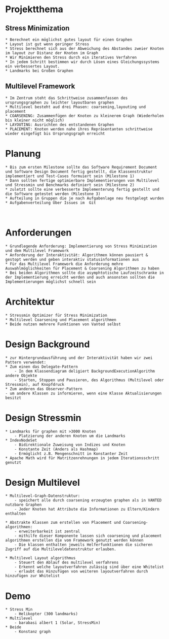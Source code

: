 # Projektthema

## Stress Minimization

	* Berechnet ein möglichst gutes layout für einen Graphen
	* Layout ist gut wenn geringer Stress
	* Stress berechnet sich aus der Abweichung des Abstandes zweier Knoten im layout zur Distanz der Knoten im Graph
	* Wir Minimieren den Stress durch ein iteratives Verfahren 
	* In jedem Schritt bestimmen wir durch Lösen eines Gleichungssystems ein verbessertes Layout. 
	* Landmarks bei Großen Graphen

## Multilevel Framework

	* Im Zentrum steht das Schrittweise zusammenfassen des ursprungsgraphen zu leichter layoutbaren graphen
	* Multilevel besteht aud drei Phasen: coarsening,layouting und placement
	* COARSENING: Zusammenfügen der Knoten zu kleinerem Graph (Wiederholen bis kleiner nicht möglich)
	* LAYOUTING: Ausrichten des entstandenen Graphen
	* PLACEMENT: Knoten werden nahe ihres Repräsentanten schrittweise wieder eingefügt bis Ursprungsgraph erreicht


# Planung
	* Bis zum ersten Milestone sollte das Software Requirement Document und Software Design Document fertig gestellt, die Klassenstruktur implementiert und Test-Cases formuiert sein (Milestone 1) 
	* Dann sollten fertige optimierbare Implementierungen von Multilevel und Stressmin und Benchmarks definiert sein (Milestone 2) 
	* zuletzt sollte eine verbesserte Implementerung fertig gestellt und die Software getestet werden (Milestone 3)	
	* Aufteilung in Gruppen die je nach Aufgabenlage neu festgelegt wurden
	* Aufgabenverteilung Über Issues im  Git

​	
# Anforderungen

	* Grundlegende Anforderung: Implementierung von Stress Minimization und dem Multilevel Framework
	* Anforderung der Interaktivität: Algorithmen können pausiert & gestopt werden und geben interaktiv statusinformationen aus
	* Für das Multilevel Framework die Anforderung mehre Auswahlmöglichkeiten für Placement & Coarsening Algorithmen zu haben
	* Bei beiden Algorithmen sollte die asymphtotische Laufzeitschranke in der Implementierung erreicht werden und auch ansonsten sollten die Implementierungen möglichst schnell sein

# Architektur

	* Stressmin Optimizer für Stress Minimization
	* Multilevel Coarsening und Placement algorithmen
	* Beide nutzen mehrere Funktionen von Vanted selbst

# Design Background

    * zur Hintergrundausführung und der Interaktivität haben wir zwei Pattern verwendet:
    * Zum einen das Delegate-Pattern
    	- In dem Klassendiagram deligiert BackgroundExecutionAlgorithm andere Objekte
    	- Starten, Stoppen und Pausieren, des Algorithmus (Multilevel oder Stressmin), auf Knopfdruck
    * Zum anderen das Observer-Pattern
	- um andere Klassen zu informieren, wenn eine Klasse Aktualisierungen besitzt

# Design Stressmin 
	* Landmarks für graphen mit >3000 Knoten
		- Platzierung der anderen Knoten um die Landmarks
	* IndexNodeSet
		- Bidirektionale Zuweisung von Indizes und Knoten
		- Konstante Zeit (Anders als Hashmap)
		- Ermöglicht z.B. Mengenschnitt in Konstanter Zeit
	* Apache Math wird für Matritzenrehnungen in jedem Iterationsschritt genutzt

# Design Multilevel

	* Multilevel-Graph-Datenstruktur: 
		- speichert alle durch coarsening erzeugten graphen als in VANTED nutzbare Graphen
		- Jeder Knoten hat Attribute die Informationen zu Eltern/Kindern enthalten

	* Abstrakte Klassen zum erstellen von Placement und Coarsening-algorithmen:
		- erweiterbarkeit ist zentral
		- mithilfe dieser Komponente lassen sich coarsening und placement algorithmen erstellen die vom Framework genutzt werden können
		- Die klassen enthalten jeweils Helferfunktionen die sicheren Zugriff auf die Multileveldatenstruktur erlauben.

	* Multilevel Layout algorithmus
		- Steuert den Ablauf des multilevel verfahrens 
		- Erkennt welche layoutverfahren zulässig sind über eine Whitelist
		- erlaubt das Hinzufügen von weiteren layoutverfahren durch hinzufügen zur Whitelist
  

# Demo

    * Stress Min
        - Helikopter (300 landmarks)
    * Multilevel
        - barabasi albert 1 (Solar, StressMin)
    * Beide
        - Konstanz graph


